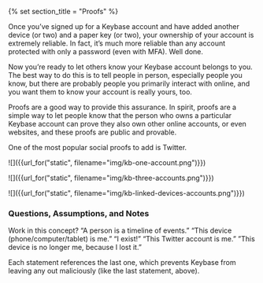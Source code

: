 {% set section_title = "Proofs" %}

Once you’ve signed up for a Keybase account and have added another device (or two) and a paper key (or two), your ownership of your account is extremely reliable. In fact, it’s much more reliable than any account protected with only a password (even with MFA). Well done.

Now you’re ready to let others know your Keybase account belongs to you. The best way to do this is to tell people in person, especially people you know, but there are probably people you primarily interact with online, and you want them to know your account is really yours, too.

Proofs are a good way to provide this assurance. In spirit, proofs are a simple way to let people know that the person who owns a particular Keybase account can prove they also own other online accounts, or even websites, and these proofs are public and provable.

One of the most popular social proofs to add is Twitter.

![]({{url_for("static", filename="img/kb-one-account.png")}})

![]({{url_for("static", filename="img/kb-three-accounts.png")}})

![]({{url_for("static", filename="img/kb-linked-devices-accounts.png")}})

### Questions, Assumptions, and Notes

Work in this concept? “A person is a timeline of events.”
    “This device (phone/computer/tablet) is me.”
    “I exist!”
    “This Twitter account is me.”
    ”This device is no longer me, because I lost it.”

Each statement references the last one, which prevents Keybase from leaving any out maliciously (like the last statement, above).

